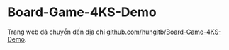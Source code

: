 # Board-Game-4KS-Demo
Trang web đã chuyển đến địa chỉ [github.com/hungitb/Board-Game-4KS-Demo](github.com/hungitb/Board-Game-4KS-Demo).
